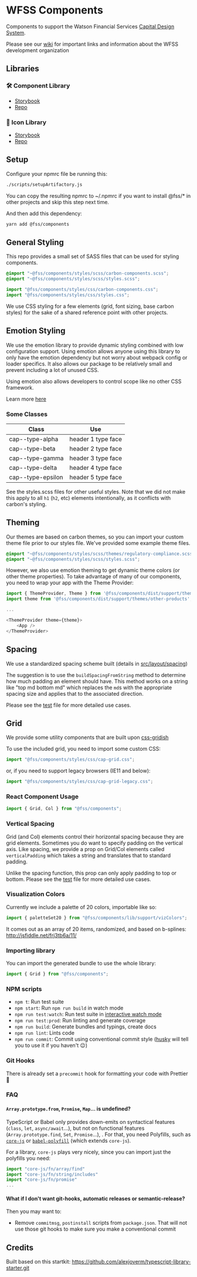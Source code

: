 # WFSS Components

Components to support the Watson Financial Services [Capital Design System](https://ibm.biz/capital-design-system).

Please see our [wiki](https://github.ibm.com/watson-finance/wfss-components/wiki) for important links and information about the WFSS development organization

## Libraries

### 🛠 Component Library

- [Storybook](https://pages.github.ibm.com/watson-finance/wfss-components/)
- [Repo](https://github.ibm.com/watson-finance/wfss-components/)

### 😬 Icon Library

- [Storybook](https://pages.github.ibm.com/watson-finance/wfss-icons/)
- [Repo](https://github.ibm.com/watson-finance/wfss-icons/#/)

## Setup

Configure your npmrc file be running this:

```sh
./scripts/setupArtifactory.js
```

You can copy the resulting npmrc to ~/.npmrc if you want to install @fss/\* in other projects and skip this step next time.

And then add this dependency:

```sh
yarn add @fss/components
```

## General Styling

This repo provides a small set of SASS files that can be used for styling components.

```scss
@import "~@fss/components/styles/scss/carbon-components.scss";
@import "~@fss/components/styles/scss/styles.scss";
```

```js
import "@fss/components/styles/css/carbon-components.css";
import "@fss/components/styles/css/styles.css";
```

We use CSS styling for a few elements (grid, font sizing, base carbon styles) for the sake of a shared reference point with
other projects.

## Emotion Styling

We use the emotion library to provide dynamic styling combined with low configuration support. Using emotion allows anyone using
this library to only have the emotion dependency but not worry about webpack config or loader specifics. It also allows our
package to be relatively small and prevent including a lot of unused CSS.

Using emotion also allows developers to control scope like no other CSS framework.

Learn more [here](https://emotion.sh)

### Some Classes

| Class             | Use                |
| ----------------- | ------------------ |
| cap--type-alpha   | header 1 type face |
| cap--type-beta    | header 2 type face |
| cap--type-gamma   | header 3 type face |
| cap--type-delta   | header 4 type face |
| cap--type-epsilon | header 5 type face |

See the styles.scss files for other useful styles. Note that we did not make this apply to all `h1` (`h2`, etc) elements intentionally, as it conflicts with carbon's styling.

## Theming

Our themes are based on carbon themes, so you can import your custom theme file prior to our styles file. We've provided some example theme files.

```scss
@import "~@fss/components/styles/scss/themes/regulatory-compliance.scss";
@import "~@fss/components/styles/scss/styles.scss";
```

However, we also use emotion theming to get dynamic theme colors (or other theme properties). To take advantage of many of our components,
you need to wrap your app with the Theme Provider:

```js
import { ThemeProvider, Theme } from '@fss/components/dist/support/theme';
import theme from '@fss/components/dist/support/themes/other-products';

...

<ThemeProvider theme={theme}>
    <App />
</ThemeProvider>
```

## Spacing

We use a standardized spacing scheme built (details in [src/layout/spacing](https://github.ibm.com/watson-finance/wfss-components/blob/master/src/layout/spacing.ts))

The suggestion is to use the `buildSpacingFromString` method to determine how much padding an element should have. This method works on a string
like "top md bottom md" which replaces the `md`s with the appropriate spacing size and applies that to the associated direction.

Please see the [test](https://github.ibm.com/watson-finance/wfss-components/blob/master/src/layout/spacing.test.ts) file for more detailed use cases.

## Grid

We provide some utility components that are built upon [css-gridish](https://github.com/IBM/css-gridish)

To use the included grid, you need to import some custom CSS:

```js
import "@fss/components/styles/css/cap-grid.css";
```

or, if you need to support legacy browsers (IE11 and below):

```js
import "@fss/components/styles/css/cap-grid-legacy.css";
```

### React Component Usage

```js
import { Grid, Col } from "@fss/components";
```

### Vertical Spacing

Grid (and Col) elements control their horizontal spacing because they are grid elements. Sometimes you do want to specify padding on the vertical axis.
Like spacing, we provide a prop on Grid/Col elements called `verticalPadding` which takes a string and translates that to standard padding.

Unlike the spacing function, this prop can only apply padding to top or bottom. Please see the [test](https://github.ibm.com/watson-finance/wfss-components/blob/master/src/layout/grid.test.ts) file for more detailed use cases.

### Visualization Colors

Currently we include a palette of 20 colors, importable like so:

```javascript
import { paletteSet20 } from "@fss/components/lib/support/vizColors";
```

It comes out as an array of 20 items, randomized, and based on b-splines: http://jsfiddle.net/frj3tb6a/11/

### Importing library

You can import the generated bundle to use the whole library:

```javascript
import { Grid } from "@fss/components";
```

### NPM scripts

- `npm t`: Run test suite
- `npm start`: Run `npm run build` in watch mode
- `npm run test:watch`: Run test suite in [interactive watch mode](http://facebook.github.io/jest/docs/cli.html#watch)
- `npm run test:prod`: Run linting and generate coverage
- `npm run build`: Generate bundles and typings, create docs
- `npm run lint`: Lints code
- `npm run commit`: Commit using conventional commit style ([husky](https://github.com/typicode/husky) will tell you to use it if you haven't :wink:)

### Git Hooks

There is already set a `precommit` hook for formatting your code with Prettier :nail_care:

### FAQ

#### `Array.prototype.from`, `Promise`, `Map`... is undefined?

TypeScript or Babel only provides down-emits on syntactical features (`class`, `let`, `async/await`...), but not on functional features (`Array.prototype.find`, `Set`, `Promise`...), . For that, you need Polyfills, such as [`core-js`](https://github.com/zloirock/core-js) or [`babel-polyfill`](https://babeljs.io/docs/usage/polyfill/) (which extends `core-js`).

For a library, `core-js` plays very nicely, since you can import just the polyfills you need:

```javascript
import "core-js/fn/array/find"
import "core-js/fn/string/includes"
import "core-js/fn/promise"
...
```

#### What if I don't want git-hooks, automatic releases or semantic-release?

Then you may want to:

- Remove `commitmsg`, `postinstall` scripts from `package.json`. That will not use those git hooks to make sure you make a conventional commit

## Credits

Built based on this startkit: https://github.com/alexjoverm/typescript-library-starter.git
